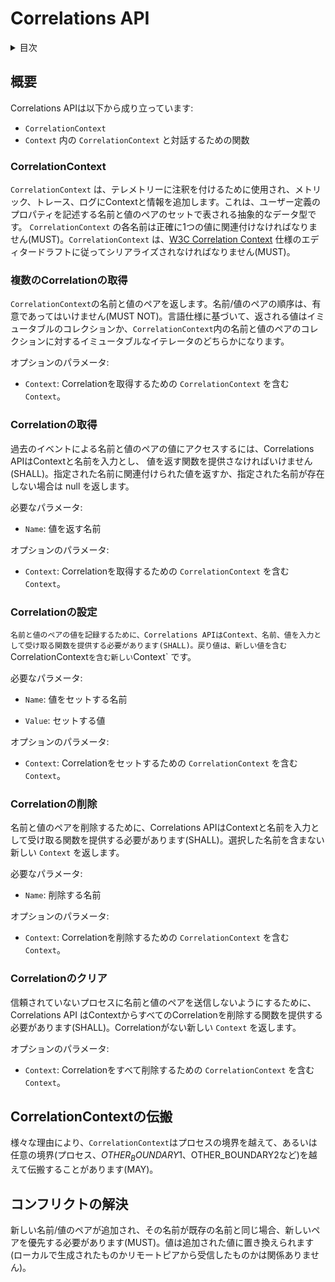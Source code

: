 <!--
# Correlations API
-->

# Correlations API

<!--
<details>
<summary>
Table of Contents
</summary>
-->

<details>
<summary>
目次
</summary>

<!--
- [Overview](#overview)
  - [CorrelationContext](#correlationcontext)
  - [Get correlations](#get-correlations)
  - [Get correlation](#get-correlation)
  - [Set correlation](#set-correlation)
  - [Remove correlation](#remove-correlation)
  - [Clear correlations](#clear-correlations)
- [CorrelationContext Propagation](#correlationcontext-propagation)
- [Conflict Resolution](#conflict-resolution)
-->

- [概要](#概要)
  - [CorrelationContext](#correlationcontext)
  - [複数のCorrelationの取得](#複数のCorrelationの取得)
  - [Correlationの取得](#Correlationの取得)
  - [Correlationの設定](#Correlationの設定)
  - [Correlationの削除](#Correlationの削除)
  - [Correlationのクリア](#Correlationのクリア)
- [CorrelationContextの伝搬](#CorrelationContextの伝搬)
- [コンフリクトの解決](#コンフリクトの解決)

</details>

<!--
## Overview
-->

## 概要

<!--
The Correlations API consists of:
-->

Correlations APIは以下から成り立っています:

<!--
- the `CorrelationContext`
- functions to interact with the `CorrelationContext` in a `Context`
-->

- `CorrelationContext`
- `Context` 内の `CorrelationContext` と対話するための関数

<!--
### CorrelationContext
-->

### CorrelationContext

<!--
`CorrelationContext` is used to annotate telemetry, adding context and information to metrics, traces, and logs.
It is an abstract data type represented by a set of name/value pairs describing user-defined properties.
Each name in `CorrelationContext` MUST be associated with exactly one value.
`CorrelationContext` MUST be serialized according to the editor's draft of the [W3C Correlation Context](https://w3c.github.io/correlation-context/)
specification.
-->

`CorrelationContext` は、テレメトリーに注釈を付けるために使用され、メトリック、トレース、ログにContextと情報を追加します。これは、ユーザー定義のプロパティを記述する名前と値のペアのセットで表される抽象的なデータ型です。 `CorrelationContext` の各名前は正確に1つの値に関連付けなければなりません(MUST)。`CorrelationContext` は、[W3C Correlation Context](https://w3c.github.io/correlation-context/) 仕様のエディタードラフトに従ってシリアライズされなければなりません(MUST)。

<!--
### Get correlations
-->

### 複数のCorrelationの取得

<!--
Returns the name/value pairs in the `CorrelationContext`. The order of name/value pairs MUST NOT be
significant. Based on the language specification, the returned value can be
either an immutable collection or an immutable iterator to the collection of
name/value pairs in the `CorrelationContext`.
-->

`CorrelationContext`の名前と値のペアを返します。名前/値のペアの順序は、有意であってはいけません(MUST NOT)。言語仕様に基づいて、返される値はイミュータブルのコレクションか、`CorrelationContext`内の名前と値のペアのコレクションに対するイミュータブルなイテレータのどちらかになります。

<!--
OPTIONAL parameters:
-->

オプションのパラメータ:

<!--
`Context` the context containing the `CorrelationContext` from which to get the correlations.
-->

- `Context`: Correlationを取得するための `CorrelationContext` を含む `Context`。

<!--
### Get correlation
-->

### Correlationの取得

<!--
To access the value for a name/value pair by a prior event, the Correlations API
SHALL provide a function that takes a context and a name as input, and returns a
value. Returns the value associated with the given name, or null
if the given name is not present.
-->

過去のイベントによる名前と値のペアの値にアクセスするには、Correlations APIはContextと名前を入力とし、 値を返す関数を提供さなければいけません(SHALL)。指定された名前に関連付けられた値を返すか、指定された名前が存在しない場合は null を返します。

<!--
REQUIRED parameters:
-->

必要なパラメータ:

<!--
`Name` the name to return the value for.
-->

- `Name`: 値を返す名前

<!--
OPTIONAL parameters:
-->

オプションのパラメータ:

<!--
`Context` the context containing the `CorrelationContext` from which to get the correlation.
-->

- `Context`: Correlationを取得するための `CorrelationContext` を含む `Context`。

<!--
### Set correlation
-->

### Correlationの設定

<!--
To record the value for a name/value pair, the Correlations API SHALL provide a function which
takes a context, a name, and a value as input. Returns a new `Context` which
contains a `CorrelationContext` with the new value.
-->

`名前と値のペアの値を記録するために、Correlations APIはContext、名前、値を入力として受け取る関数を提供する必要があります(SHALL)。戻り値は、新しい値を含む `CorrelationContext` を含む新しい `Context` です。

<!--
REQUIRED parameters:
-->

必要なパラメータ:

<!--
`Name` the name for which to set the value.
-->

- `Name`: 値をセットする名前
<!--
`Value` the value to set.
-->

- `Value`: セットする値

<!--
OPTIONAL parameters:
-->

オプションのパラメータ:

<!--
`Context` the context containing the `CorrelationContext` in which to set the correlation.
-->

- `Context`: Correlationをセットするための `CorrelationContext` を含む `Context`。

<!--
### Remove correlation
-->

### Correlationの削除

<!--
To delete a name/value pair, the Correlations API SHALL provide a function which takes a context
and a name as input. Returns a new `Context` which no longer contains the selected name.
-->

名前と値のペアを削除するために、Correlations APIはContextと名前を入力として受け取る関数を提供する必要があります(SHALL)。選択した名前を含まない新しい `Context` を返します。

<!--
REQUIRED parameters:
-->

必要なパラメータ:

<!--
`Name` the name to remove.
-->

- `Name`: 削除する名前

<!--
OPTIONAL parameters:
-->

オプションのパラメータ:

<!--
`Context` the context containing the `CorrelationContext` from which to remove the correlation.
-->

- `Context`: Correlationを削除するための `CorrelationContext` を含む `Context`。

<!--
### Clear correlations
-->

### Correlationのクリア

<!--
To avoid sending any name/value pairs to an untrusted process, the Correlations API SHALL provide
a function to remove all Correlations from a context. Returns a new `Context`
with no correlations.
-->

信頼されていないプロセスに名前と値のペアを送信しないようにするために、Correlations API はContextからすべてのCorrelationを削除する関数を提供する必要があります(SHALL)。Correlationがない新しい `Context` を返します。

<!--
OPTIONAL parameters:
-->

オプションのパラメータ:

<!--
`Context` the context containing the `CorrelationContext` from which to remove all correlations.
-->

- `Context`: Correlationをすべて削除するための `CorrelationContext` を含む `Context`。

<!--
## CorrelationContext Propagation
-->

## CorrelationContextの伝搬

<!--
`CorrelationContext` MAY be propagated across process boundaries or across any arbitrary boundaries
(process, $OTHER_BOUNDARY1, $OTHER_BOUNDARY2, etc) for various reasons.
-->

様々な理由により、`CorrelationContext`はプロセスの境界を越えて、あるいは任意の境界(プロセス、$OTHER_BOUNDARY1、$OTHER_BOUNDARY2など)を越えて伝搬することがあります(MAY)。

<!--
## Conflict Resolution
-->

## コンフリクトの解決

<!--
If a new name/value pair is added and its name is the same as an existing name, than the new pair MUST take precedence. The value
is replaced with the added value (regardless if it is locally generated or received from a remote peer).
-->

新しい名前/値のペアが追加され、その名前が既存の名前と同じ場合、新しいペアを優先する必要があります(MUST)。値は追加された値に置き換えられます(ローカルで生成されたものかリモートピアから受信したものかは関係ありません)。

